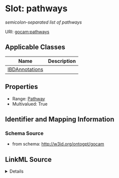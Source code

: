 # Slot: pathways
_semicolon-separated list of pathways_


URI: [gocam:pathways](http://w3id.org/ontogpt/gocam/pathways)



<!-- no inheritance hierarchy -->




## Applicable Classes

| Name | Description |
| --- | --- |
[IBDAnnotations](IBDAnnotations.md) | 






## Properties

* Range: [Pathway](Pathway.md)
* Multivalued: True








## Identifier and Mapping Information







### Schema Source


* from schema: http://w3id.org/ontogpt/gocam




## LinkML Source

<details>
```yaml
name: pathways
description: semicolon-separated list of pathways
from_schema: http://w3id.org/ontogpt/gocam
rank: 1000
multivalued: true
alias: pathways
owner: IBDAnnotations
domain_of:
- IBDAnnotations
range: Pathway

```
</details>